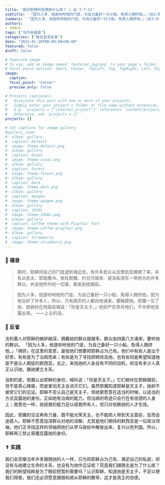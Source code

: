 ```yaml
---
title: '我对耶稣的信德是什么呢？ | 谷 3:7-12'
subtitle: '「因为人多，他遂吩咐他的门徒，为自己备好一只小船，免得人拥挤他。」（谷3:9）'
summary: '「因为人多，他遂吩咐他的门徒，为自己备好一只小船，免得人拥挤他。」（谷3:9）'
authors:
- admin
tags: ["马尔谷福音"]
categories: ["每日圣言反省"]
date: "2022-01-20T00:00:00+08:00"
featured: false
draft: false

# Featured image
# To use, add an image named `featured.jpg/png` to your page's folder.
# Focal point options: Smart, Center, TopLeft, Top, TopRight, Left, Right, BottomLeft, Bottom, BottomRight
image:
  caption:
  focal_point: "Center"
  preview_only: false

# Projects (optional).
#   Associate this post with one or more of your projects.
#   Simply enter your project's folder or file name without extension.
#   E.g. `projects = ["internal-project"]` references `content/project/deep-learning/index.md`.
#   Otherwise, set `projects = []`.
projects: []

# Set captions for image gallery.
#gallery_item:
#- album: gallery
#  caption: Default
#  image: theme-default.png
#- album: gallery
#  caption: Ocean
#  image: theme-ocean.png
#- album: gallery
#  caption: Forest
#  image: theme-forest.png
#- album: gallery
#  caption: Dark
#  image: theme-dark.png
#- album: gallery
#  caption: Apogee
#  image: theme-apogee.png
#- album: gallery
#  caption: 1950s
#  image: theme-1950s.png
#- album: gallery
#  caption: Coffee theme with Playfair font
#  image: theme-coffee-playfair.png
#- album: gallery
#  caption: Strawberry
#  image: theme-strawberry.png
---
```


### :love_letter: 福音
> 那时，耶稣同自己的门徒退到海边去，有许多民众从加里肋亚跟随了来，并有从犹太、耶路撒冷、依杜默雅、约旦河彼岸、提洛和漆东一带地方的许多群众，听说他所作的一切事，都来到他跟前。

> 因为人多，他遂吩咐他的门徒，为自己备好一只小船，免得人拥挤他。因为他治好了许多人，所以，凡有病灾的人都向他涌来，要触摸他。邪魔一见了他，就俯伏在他面前喊说：「你是天主子。」他却严厉责斥他们，不许把他显露出来。 ——上主的话。

### :speech_balloon: 反省
法利塞人对耶稣的嫉妒越深，拥戴祂的群众就越多。群众由四面八方涌来，要听祂的教训。 「因为人多，他遂吩咐他的门徒，为自己备好一只小船，免得人拥挤他。」「拥挤」在这里的意思，是指他们想要把耶稣占为己有。他们中有些人是出于好奇，有些是为了治病而来；有些是为了寻找把柄攻击祂，也有些则是希望知道祂是不是众人期徒的默西亚。总之，来找祂的人各自有不同的动机，却没有多少人真正认识祂，跟祂建立关系。

讽刺的是，邪魔认出耶稣的身份，喊叫说：「你是天主子。」它们俯伏在耶稣跟前，但不是真心降服，而是害怕天主会消灭它们。虽然邪魔知道耶稣是天主子，祂却不接受它们的见证。耶稣不否认自己是天主子，但祂更愿意在适当的时候，以适当的方式显露祂的身份。正如祂有治病的能力，但治病的奇迹只会行在有信德的人身上；救恩也一样，祂拯救的能力足以拯救所有人，但只对信赖祂的人才生效。

因此，邪魔的见证再有力量，既不能光荣天主，也不能把人带到天主面前，反而会迷惑人。耶稣不愿意加深群众对祂的误解，尤其是他们期待的默西亚是一位政治领袖，他们正寻找这样的领袖把他们从罗马政权中解放出来，复兴以色列国。所以，耶稣再三禁止邪魔显露祂的身份。

### :latin_cross: 实践
我们会否像当年许多跟随祂的人一样，只为将耶稣占为己有，满足自己的私欲，却没有与祂建立生命的关系，也没有为祂作见证呢？究竟我们跟随主是为了什么呢？我们的盼望纯粹是为了眼前短暂的需要吗？认识耶稣，知道祂是天主子，不足以使我们得救，我们还必须愿意跟随和顺从耶稣的教导，这才是真正的信德。
